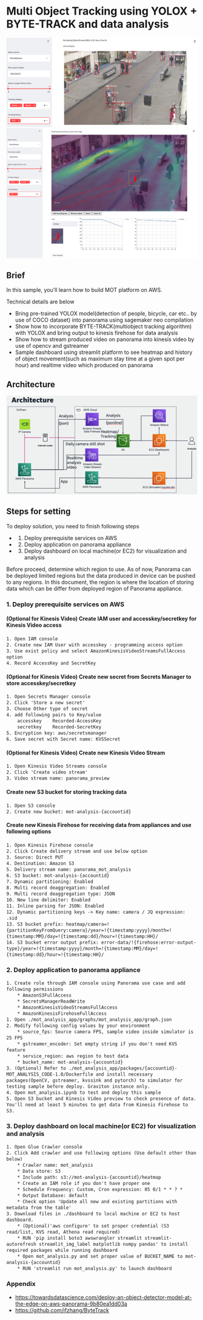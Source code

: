 # Multi Object Tracking using YOLOX + BYTE-TRACK and data analysis
<div align="center"><img src="doc/Sample_KVS.png" width="max"></div>
<div align="center"><img src="doc/Sample_Tracking.png" width="max"></div>

## Brief 
In this sample, you'll learn how to build MOT platform on AWS.

Technical details are below
* Bring pre-trained YOLOX model(detection of people, bicycle, car etc.. by use of COCO dataset) into panorama using sagemaker neo compilation
* Show how to incorporate BYTE-TRACK(multiobject tracking algorithm) with YOLOX and bring output to kinesis firehose for data analysis
* Show how to stream produced video on panorama into kinesis video by use of opencv and gstreamer
* Sample dashboard using streamlit platform to see heatmap and history of object movement(such as maximum stay time at a given spot per hour) and realtime video which produced on panorama

## Architecture
<div align="center"><img src="doc/Sample_Architecture.png" width="max"></div>

## Steps for setting
To deploy solution, you need to finish following steps
* 1. Deploy prerequisite services on AWS
* 2. Deploy application on panorama appliance
* 3. Deploy dashboard on local machine(or EC2) for visualization and analysis

Before proceed, determine which region to use.
As of now, Panorama can be deployed limited regions but the data produced in device can be pushed to any regions.
In this document, the region is where the location of storing data which can be differ from deployed region of Panorama appliance.

### 1. Deploy prerequisite services on AWS
#### (Optional for Kinesis Video) Create IAM user and accesskey/secretkey for Kinesis Video access
```
1. Open IAM console
2. Create new IAM User with accesskey - programming access option
3. Use exist policy and select AmazonKinesisVideoStreamsFullAccess option
4. Record AccessKey and SecretKey 
```

#### (Optional for Kinesis Video) Create new secret from Secrets Manager to store accesskey/secretkey
```
1. Open Secrets Manager console
2. Click 'Store a new secret'
3. Choose Other type of secret
4. add following pairs to Key/value
    accesskey    Recorded-AccessKey
    secretkey    Recorded-SecretKey
5. Encryption key: aws/secretsmanager
6. Save secret with Secret name: KVSSecret
```

#### (Optional for Kinesis Video) Create new Kinesis Video Stream
```
1. Open Kinesis Video Streams console
2. Click 'Create video stream'
3. Video stream name: panorama_preview
```

#### Create new S3 bucket for storing tracking data
```
1. Open S3 console
2. Create new bucket: mot-analysis-{accountid}
```

#### Create new Kinesis Firehose for receiving data from appliances and use following options
```
1. Open Kinesis Firehose console
2. Click Create delivery stream and use below option
3. Source: Direct PUT
4. Destination: Amazon S3
5. Delivery stream name: panorama_mot_analysis
6. S3 bucket: mot-analysis-{accountid}
7. Dynamic partitioning: Enabled
8. Multi record deaggregation: Enabled
9. Multi record deaggregation type: JSON
10. New line delimiter: Enabled
11. Inline parsing for JSON: Enabled
12. Dynamic partitioning keys -> Key name: camera / JQ expression: .sid
13. S3 bucket prefix: heatmap/camera=!{partitionKeyFromQuery:camera}/year=!{timestamp:yyyy}/month=!{timestamp:MM}/day=!{timestamp:dd}/hour=!{timestamp:HH}/
14. S3 bucket error output prefix: error-data/!{firehose:error-output-type}/year=!{timestamp:yyyy}/month=!{timestamp:MM}/day=!{timestamp:dd}/hour=!{timestamp:HH}/
```

### 2. Deploy application to panorama appliance
```
1. Create role through IAM console using Panorama use case and add following permissions
    * AmazonS3FullAccess
    * SecretsManagerReadWrite
    * AmazonKinesisVideoStreamsFullAccess
    * AmazonKinesisFirehoseFullAccess
1. Open ./mot_analysis_app/graphs/mot_analysis_app/graph.json
2. Modify following config values by your environment
    * source_fps: Source camera FPS, sample video inside simulator is 25 FPS
    * gstreamer_encoder: Set empty string if you don't need KVS feature
    * service_region: aws region to host data
    * bucket_name: mot-analysis-{accountid}
3. (Optional) Refer to ./mot_analysis_app/packages/{accountid}-MOT_ANALYSIS_CODE-1.0/Dockerfile and install necessary packages(OpenCV, gstreamer, kvssink and pytorch) to simulator for testing sample before deploy. Graviton instance only.
4. Open mot_analysis.ipynb to test and deploy this sample
5. Open S3 bucket and Kinesis Video preview to check presence of data. You'll need at least 5 minutes to get data from Kinesis Firehose to S3.
```

### 3. Deploy dashboard on local machine(or EC2) for visualization and analysis
```
1. Open Glue Crawler console
2. Click Add crawler and use following options (Use default other than below)
    * Crawler name: mot_analysis
    * Data store: S3
    * Include path: s3://mot-analysis-{accountid}/heatmap
    * Create an IAM role if you don't have proper one
    * Schedule Frequency: Custom, Cron expression: 05 0/1 * * ? *
    * Output Database: default
    * Check option 'Update all new and existing partitions with metadata from the table'
3. Download files in ./dashboard to local machine or EC2 to host dashboard.
    * (Optional)'aws configure' to set proper credential (S3 read/list, KVS read, Athena read required)
    * RUN 'pip install boto3 awswrangler streamlit streamlit-autorefresh streamlit_img_label matplotlib numpy pandas' to install required packages while running dashboard
    * Open mot_analysis.py and set proper value of BUCKET_NAME to mot-analysis-{accountid}
    * RUN 'streamlit run mot_analysis.py' to launch dashboard
```

### Appendix
* https://towardsdatascience.com/deploy-an-object-detector-model-at-the-edge-on-aws-panorama-9b80ea1dd03a
* https://github.com/ifzhang/ByteTrack